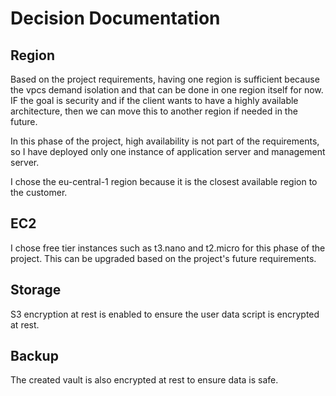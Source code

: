 # Decision Documentation 
## Region

Based on the project requirements, having one region is sufficient because the vpcs demand isolation and that can be done in one region itself for now. IF the goal is security and if the client wants to have a highly available architecture, then we can move this to another region if needed in the future.

In this phase of the project, high availability is not part of the requirements, so I have deployed only one instance of application server and management server.

I chose the eu-central-1 region because it is the closest available region to the customer.

## EC2

I chose free tier instances such as t3.nano and t2.micro for this phase of the project. This can be upgraded based on the project's future requirements.

## Storage

S3 encryption at rest is enabled to ensure the user data script is encrypted at rest.

## Backup 

The created vault is also encrypted at rest to ensure data is safe. 